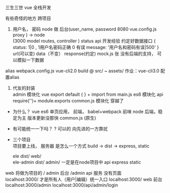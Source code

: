 三生三世 vue 全栈开发

有些奇怪的地方 跨项目  
1. 用户名， 密码 node 做
  后台(user_name, password 8080 
  vue.config.js proxy ) ->   node  
  (3000   model  routes, controller )
  status api 开发经验 约定好数据接口
  {
    status: 1|0 ,  1用户名密码正确  0  有误
    message: '用户名和密码有误|500'
  }     url(可以变)  data（不变）   response(约定)
  mock.js  张  没有后端的支持， 可以模拟一下数据

alias webpack.config.js vue-cli2.0  build 
@   src/
~   assets/
作业：vue-cli3.0 配置alias

1. 代友的封装  
  admin 模块化  vue   export default { } + import from
  main.js  es6 模块化 
  api   require('')+ module.exports common.js
  模块化 穿越了
  - 为什么？  vue es6 单页应用， 前端， babel+webpack 前味
    node 后端，稳定为主 版本更新没那快 common.js (原生)
  - 有可能统一一下吗？
    ? 可以的  向先进的一方靠扰 

- 三个项目  
  项目要上线， 服务器 是怎么一个方式
  build -> dist -> express, static

  ele  dist/   web/  
  ele-admin  dist/  admin/
  一定是在node项目中 api 
  express static

web 将做为项目的  /
admin  后台   /admin
api  服务  没有页面  
localhost:3000/ 才是所有人（用户|编辑）统一入口
localhost:3000/   web   前台
localhost:3000/admin 
localhost:3000/api/admin/login 


